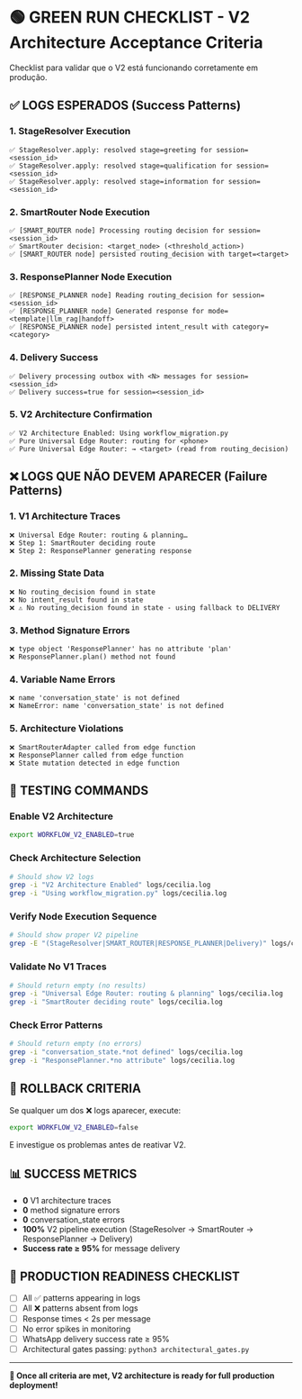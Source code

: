 # 🟢 GREEN RUN CHECKLIST - V2 Architecture Acceptance Criteria

Checklist para validar que o V2 está funcionando corretamente em produção.

## ✅ LOGS ESPERADOS (Success Patterns)

### 1. StageResolver Execution
```
✅ StageResolver.apply: resolved stage=greeting for session=<session_id>
✅ StageResolver.apply: resolved stage=qualification for session=<session_id>
✅ StageResolver.apply: resolved stage=information for session=<session_id>
```

### 2. SmartRouter Node Execution  
```
✅ [SMART_ROUTER node] Processing routing decision for session=<session_id>
✅ SmartRouter decision: <target_node> (<threshold_action>)
✅ [SMART_ROUTER node] persisted routing_decision with target=<target>
```

### 3. ResponsePlanner Node Execution
```
✅ [RESPONSE_PLANNER node] Reading routing_decision for session=<session_id>
✅ [RESPONSE_PLANNER node] Generated response for mode=<template|llm_rag|handoff>
✅ [RESPONSE_PLANNER node] persisted intent_result with category=<category>
```

### 4. Delivery Success
```
✅ Delivery processing outbox with <N> messages for session=<session_id>
✅ Delivery success=true for session=<session_id>
```

### 5. V2 Architecture Confirmation
```
✅ V2 Architecture Enabled: Using workflow_migration.py
✅ Pure Universal Edge Router: routing for <phone> 
✅ Pure Universal Edge Router: → <target> (read from routing_decision)
```

## ❌ LOGS QUE NÃO DEVEM APARECER (Failure Patterns)

### 1. V1 Architecture Traces
```
❌ Universal Edge Router: routing & planning…
❌ Step 1: SmartRouter deciding route
❌ Step 2: ResponsePlanner generating response
```

### 2. Missing State Data
```
❌ No routing_decision found in state
❌ No intent_result found in state  
❌ ⚠️ No routing_decision found in state - using fallback to DELIVERY
```

### 3. Method Signature Errors
```
❌ type object 'ResponsePlanner' has no attribute 'plan'
❌ ResponsePlanner.plan() method not found
```

### 4. Variable Name Errors
```
❌ name 'conversation_state' is not defined
❌ NameError: name 'conversation_state' is not defined
```

### 5. Architecture Violations
```
❌ SmartRouterAdapter called from edge function
❌ ResponsePlanner called from edge function
❌ State mutation detected in edge function
```

## 🔧 TESTING COMMANDS

### Enable V2 Architecture
```bash
export WORKFLOW_V2_ENABLED=true
```

### Check Architecture Selection
```bash
# Should show V2 logs
grep -i "V2 Architecture Enabled" logs/cecilia.log
grep -i "Using workflow_migration.py" logs/cecilia.log
```

### Verify Node Execution Sequence
```bash
# Should show proper V2 pipeline
grep -E "(StageResolver|SMART_ROUTER|RESPONSE_PLANNER|Delivery)" logs/cecilia.log | head -20
```

### Validate No V1 Traces
```bash
# Should return empty (no results)
grep -i "Universal Edge Router: routing & planning" logs/cecilia.log
grep -i "SmartRouter deciding route" logs/cecilia.log
```

### Check Error Patterns
```bash
# Should return empty (no errors)
grep -i "conversation_state.*not defined" logs/cecilia.log
grep -i "ResponsePlanner.*no attribute" logs/cecilia.log
```

## 🎯 ROLLBACK CRITERIA

Se qualquer um dos ❌ logs aparecer, execute:

```bash
export WORKFLOW_V2_ENABLED=false
```

E investigue os problemas antes de reativar V2.

## 📊 SUCCESS METRICS

- **0** V1 architecture traces
- **0** method signature errors  
- **0** conversation_state errors
- **100%** V2 pipeline execution (StageResolver → SmartRouter → ResponsePlanner → Delivery)
- **Success rate ≥ 95%** for message delivery

## 🚀 PRODUCTION READINESS CHECKLIST

- [ ] All ✅ patterns appearing in logs
- [ ] All ❌ patterns absent from logs  
- [ ] Response times < 2s per message
- [ ] No error spikes in monitoring
- [ ] WhatsApp delivery success rate ≥ 95%
- [ ] Architectural gates passing: `python3 architectural_gates.py`

---

**🎉 Once all criteria are met, V2 architecture is ready for full production deployment!**